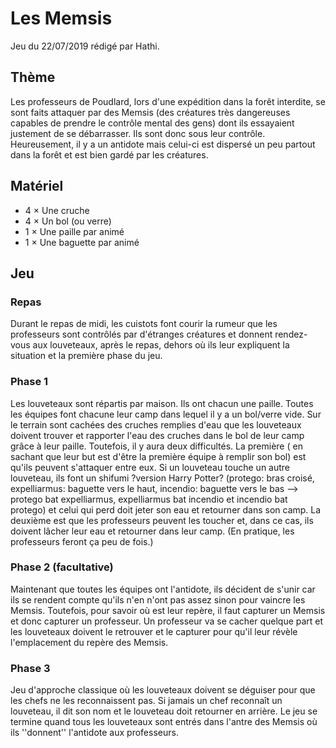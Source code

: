 # Les Memsis

Jeu du 22/07/2019 rédigé par Hathi.

## Thème

Les professeurs de Poudlard, lors d'une expédition dans la forêt interdite, se sont faits attaquer par des Memsis (des créatures très dangereuses capables de prendre le contrôle mental des gens) dont ils essayaient justement de se débarrasser. Ils sont donc sous leur contrôle. Heureusement, il y a un antidote mais celui-ci est dispersé un peu partout dans la forêt et est bien gardé par les créatures.

## Matériel

* 4 × Une cruche
* 4 × Un bol (ou verre)
* 1 × Une paille par animé
* 1 × Une baguette par animé

## Jeu

### Repas

Durant le repas de midi, les cuistots font courir la rumeur que les professeurs sont contrôlés par d'étranges créatures et donnent rendez-vous aux louveteaux, après le repas, dehors où ils leur expliquent la situation et la première phase du jeu.

### Phase 1

Les louveteaux sont répartis par maison. Ils ont chacun une paille. Toutes les équipes font chacune leur camp dans lequel il y a un bol/verre vide. Sur le terrain sont cachées des cruches remplies d'eau que les louveteaux doivent trouver et rapporter l'eau des cruches dans le bol de leur camp grâce à leur paille. Toutefois, il y aura deux difficultés. La première ( en sachant que leur but est d'être la première équipe à remplir son bol) est qu'ils peuvent s'attaquer entre eux. Si un louveteau touche un autre louveteau, ils font un shifumi ?version Harry Potter? (protego: bras croisé, expelliarmus: baguette vers le haut, incendio: baguette vers le bas --> protego bat expelliarmus, expelliarmus bat incendio et incendio bat protego) et celui qui perd doit jeter son eau et retourner dans son camp. La deuxième est que les professeurs peuvent les toucher et, dans ce cas, ils doivent lâcher leur eau et retourner dans leur camp. (En pratique, les professeurs feront ça peu de fois.)

### Phase 2 (facultative)

Maintenant que toutes les équipes ont l'antidote, ils décident de s'unir car ils se rendent compte qu'ils n'en n'ont pas assez sinon pour vaincre les Memsis. Toutefois, pour savoir où est leur repère, il faut capturer un Memsis et donc capturer un professeur. Un professeur va se cacher quelque part et les louveteaux doivent le retrouver et le capturer pour qu'il leur révèle l'emplacement du repère des Memsis.

### Phase 3

Jeu d'approche classique où les louveteaux doivent se déguiser pour que les chefs ne les reconnaissent pas. Si jamais un chef reconnaît un louveteau, il dit son nom et le louveteau doit retourner en arrière. Le jeu se termine quand tous les louveteaux sont entrés dans l'antre des Memsis où ils ''donnent'' l'antidote aux professeurs.
